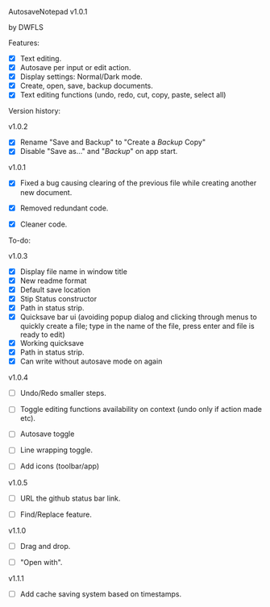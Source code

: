 AutosaveNotepad v1.0.1


by DWFLS


Features:
- [x] Text editing.
- [x] Autosave per input or edit action.
- [x] Display settings: Normal/Dark mode.
- [x] Create, open, save, backup documents.
- [x] Text editing functions (undo, redo, cut, copy, paste, select all)

Version history:

v1.0.2

- [x] Rename "Save and Backup" to "Create a *Backup* Copy"
- [x] Disable "Save as..." and "*Backup*" on app start.

v1.0.1

- [x] Fixed a bug causing clearing of the previous file while creating another new document.
- [x] Removed redundant code.
- [x] Cleaner code.


To-do:

v1.0.3

- [x] Display file name in window title
- [x] New readme format
- [x] Default save location
- [x] Stip Status constructor
- [x] Path in status strip.
- [x] Quicksave bar ui (avoiding popup dialog and clicking through menus to quickly create a file; type in the name of the file, press enter and file is ready to edit)
- [x] Working quicksave
- [x] Path in status strip.
- [x] Can write without autosave mode on again

v1.0.4

- [ ] Undo/Redo smaller steps.
- [ ] Toggle editing functions availability on context (undo only if action made etc).
- [ ] Autosave toggle
- [ ] Line wrapping toggle.
- [ ] Add icons (toolbar/app)


v1.0.5

- [ ] URL the github status bar link.
- [ ] Find/Replace feature.


v1.1.0

- [ ] Drag and drop.
- [ ] "Open with".


v1.1.1

- [ ] Add cache saving system based on timestamps.
